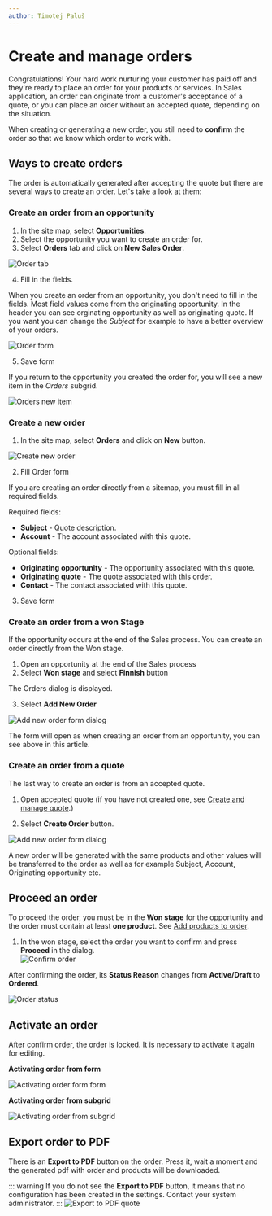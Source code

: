 ```yaml
---
author: Timotej Paluš
---
```


# Create and manage orders
Congratulations! Your hard work nurturing your customer has paid off and they're ready to place an order for your products or services. In Sales application, an order can originate from a customer's acceptance of a quote, or you can place an order without an accepted quote, depending on the situation.

When creating or generating a new order, you still need to **confirm** the order so that we know which order to work with.


## Ways to create orders
The order is automatically generated after accepting the quote but there are several ways to create an order. Let's take a look at them:
### Create an order from an opportunity
1) In the site map, select **Opportunities**.
2) Select the opportunity you want to create an order for.
3) Select **Orders** tab and click on **New Sales Order**.

![Order tab](/.attachments/ModelDrivenAppUserGuide/orderTab.png)

4) Fill in the fields.

When you create an order from an opportunity, you don't need to fill in the fields. Most field values come from the originating opportunity. In the header you can see orginating opportunity as well as originating quote. If you want you can change the _Subject_ for example to have a better overview of your orders.

![Order form](/.attachments/ModelDrivenAppUserGuide/orderForm.png)

5) Save form

If you return to the opportunity you created the order for, you will see a new item in the _Orders_ subgrid.

![Orders new item](/.attachments/ModelDrivenAppUserGuide/ordersNewItem.png)
### Create a new order
1) In the site map, select **Orders** and click on **New** button.

![Create new order](/.attachments/ModelDrivenAppUserGuide/orderNavigation.png)

2) Fill Order form

If you are creating an order directly from a sitemap, you must fill in all required fields.

Required fields:

* **Subject** - Quote description.
* **Account** - The account associated with this quote.

Optional fields:

* **Originating opportunity** - The opportunity associated with this quote.
* **Originating quote** - The quote associated with this order.
* **Contact** - The contact associated with this quote.


3) Save form
### Create an order from a won Stage
If the opportunity occurs at the end of the Sales process. You can create an order directly from the Won stage.
1) Open an opportunity at the end of the Sales process
2) Select **Won stage** and select **Finnish** button

The Orders dialog is displayed.

3) Select **Add New Order**

![Add new order form dialog](/.attachments/ModelDrivenAppUserGuide/addNewOrderDialog.png)

The form will open as when creating an order from an opportunity, you can see above in this article.

### Create an order from a quote
The last way to create an order is from an accepted quote.

1) Open accepted quote (if you have not created one, see [Create and manage quote](/en/user-guide/model-driven-apps/business-process/sales/create-and-manage-quote/).)

2) Select **Create Order** button.

![Add new order form dialog](/.attachments/ModelDrivenAppUserGuide/createOrderFromQuote.png)

A new order will be generated with the same products and other values will be transferred to the order as well as for example Subject, Account, Originating opportunity etc.

## Proceed an order
To proceed the order, you must be in the **Won stage** for the opportunity and the order must contain at least **one product**. See [Add products to order](/en/user-guide/model-driven-apps/business-process/sales/add-products-to-quote-order/).

1. In the won stage, select the order you want to confirm and press **Proceed** in the dialog.  
![Confirm order](/.attachments/ModelDrivenAppUserGuide/confirmOrder.png)

After confirming the order, its **Status Reason** changes from **Active/Draft** to **Ordered**.

![Order status](/.attachments/ModelDrivenAppUserGuide/orderStatus.png)

## Activate an order
After confirm order, the order is locked. It is necessary to activate it again for editing.

**Activating order from form**

![Activating order form form](/.attachments/ModelDrivenAppUserGuide/activateOrderFromForm.png)

**Activating order from subgrid**

![Activating order from subgrid](/.attachments/ModelDrivenAppUserGuide/activatingOrderFromSubgrid.png)

## Export order to PDF
There is an **Export to PDF** button on the order. Press it, wait a moment and the generated pdf with order and products will be downloaded.

::: warning
If you do not see the **Export to PDF** button, it means that no configuration has been created in the settings. Contact your system administrator.
:::
![Export to PDF quote](/.attachments/ModelDrivenAppUserGuide/exportToPDFQuote.png)

